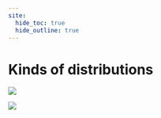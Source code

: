 ```yaml
---
site:
  hide_toc: true
  hide_outline: true
---
```




# Kinds of distributions

![](#glossary:distributions)

![](#important:distribution-note)
